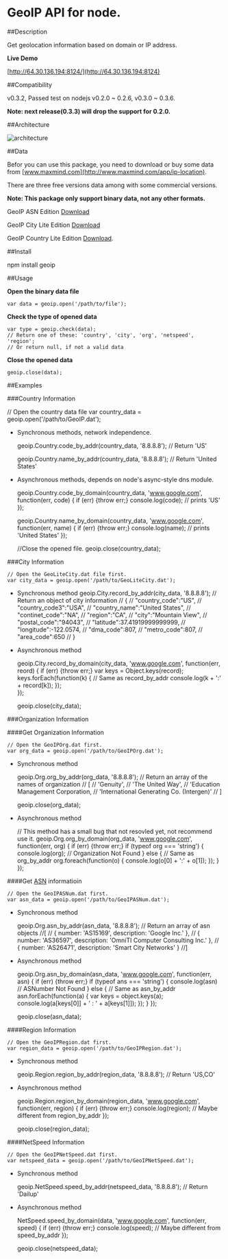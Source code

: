 GeoIP API for node.
===================


##Description

Get geolocation information based on domain or IP address.

__Live Demo__

[http://64.30.136.194:8124/](http://64.30.136.194:8124)


##Compatibility

v0.3.2, Passed test on nodejs v0.2.0 ~ 0.2.6, v0.3.0 ~ 0.3.6.

__Note: next release(0.3.3)  will drop the support for 0.2.0.__


##Architecture

![architecture](https://github.com/kuno/GeoIP/raw/master/misc/architecture.png)


##Data

Befor you can use this package, you need to download or buy some data from [www.maxmind.com](http://www.maxmind.com/app/ip-location).

There are three free versions data among with some commercial versions.

__Note: This package only support binary data, not any other formats.__

GeoIP ASN Edition [Download](http://geolite.maxmind.com/download/geoip/database/asnum/GeoIPASNum.dat.gz)  

GeoIP City Lite Edition [Download](http://geolite.maxmind.com/download/geoip/database/GeoLiteCity.dat.gz)  

GeoIP Country Lite Edition [Download](http://geolite.maxmind.com/download/geoip/database/GeoLiteCountry/GeoIP.dat.gz).



##Install

npm install geoip


##Usage

__Open the binary data file__

    var data = geoip.open('/path/to/file');

__Check the type of opened data__

    var type = geoip.check(data);
    // Return one of these: 'country', 'city', 'org', 'netspeed', 'region';
    // Or return null, if not a valid data

__Close the opened data__

    geoip.close(data);

##Examples

###Country Information

// Open the country data file
    var country_data = geoip.open('/path/to/GeoIP.dat');

- Synchronous methods, network independence.

    geoip.Country.code_by_addr(country_data, '8.8.8.8'); // Return 'US'

    geoip.Country.name_by_addr(country_data, '8.8.8.8'); // Return  'United States'

- Asynchronous methods, depends on node's async-style dns module.

    geoip.Country.code_by_domain(country_data, 'www.google.com', function(err, code) {
    if (err) {throw err;}
    console.log(code);  // prints 'US'
    });

    geoip.Country.name_by_domain(country_data, 'www.google.com', function(err, name) {
    if (err) {throw err;}
    console.log(name);  // prints 'United States'
    });

    //Close the opened file.
    geoip.close(country_data);



###City Information

    // Open the GeoLiteCity.dat file first.
    var city_data = geoip.open('/path/to/GeoLiteCity.dat');

- Synchronous method
    geoip.City.record_by_addr(city_data, '8.8.8.8');
    // Return an object of city information
    // {
    //  "country_code":"US",
    //  "country_code3":"USA",
    //  "country_name":"United States",
    //  "continet_code":"NA",
    //  "region":"CA",
    //  "city":"Mountain View",
    //  "postal_code":"94043",
    //  "latitude":37.41919999999999,
    //  "longitude":-122.0574,
    //  "dma_code":807,
    //  "metro_code":807,
    //  "area_code":650
    //  }    

- Asynchronous method

    geoip.City.record_by_domain(city_data, 'www.google.com', function(err, reord) {
    if (err) {throw err;}
    var keys = Object.keys(record);
    keys.forEach(function(k) {  // Same as record_by_addr
      console.log(k + ':' + record[k]);
      });   
    });

    geoip.close(city_data);


###Organization Information

####Get Organization Information

    // Open the GeoIPOrg.dat first.
    var org_data = geoip.open('/path/to/GeoIPOrg.dat');

- Synchronous method

   geoip.Org.org_by_addr(org_data, '8.8.8.8');
   // Return an array of the names of organization
   // [
   // 'Genuity',
   // 'The United Way',
   // 'Education Management Corporation,
   // 'International Generating Co. (Intergen)'
   // ]    

   geoip.close(org_data);

- Asynchronous method

    // This method has a small bug that not resovled yet, not recommend use it.
    geoip.Org.org_by_domain(org_data, 'www.google.com', function(err, org) {
    if (err) {throw err;}
    if (typeof org === 'string') {
    console.log(org);  // Organization Not Found
    } else {  // Same as org_by_addr
    org.foreach(function(o) {
      console.log(o[0] + ':' + o[1]);
      });
    }
    });


####Get [ASN](http://www.apnic.net/services/services-apnic-provides/helpdesk/faqs/asn-faqs) informatioin

    // Open the GeoIPASNum.dat first.
    var asn_data = geoip.open('/path/to/GeoIPASNum.dat');

- Synchronous method

    geoip.Org.asn_by_addr(asn_data, '8.8.8.8');
    // Return an array of asn objects
    //[ 
    //  { number: 'AS15169', description: 'Google Inc.' },
    //  { number: 'AS36597', description: 'OmniTI Computer Consulting Inc.' },
    //  { number: 'AS26471', description: 'Smart City Networks' } 
    //]

- Asynchronous method

    geoip.Org.asn_by_domain(asn_data, 'www.google.com', function(err, asn) {
    if (err) {throw err;}
    if (typeof ans === 'string') {
    console.log(asn)  // ASNumber Not Found
    } else {  // Same as asn_by_addr
    asn.forEach(function(a) {
      var keys = object.keys(a);
      console.log(a[keys[0]] + ' : ' + a[keys[1]]);
      });
    }
    });

    geoip.close(asn_data);


####Region Information

    // Open the GeoIPRegion.dat first.
    var region_data = geoip.open('/path/to/GeoIPRegion.dat');

- Synchronous method

    geoip.Region.region_by_addr(region_data, '8.8.8.8');  // Return 'US,CO'

- Asynchronous method

    geoip.Region.region_by_domain(region_data, 'www.google.com', function(err, region) {
    if (err) {throw err;}
    console.log(region);  // Maybe different from region_by_addr
    });

    geoip.close(region_data);


####NetSpeed Information

    // Open the GeoIPNetSpeed.dat first.
    var netspeed_data = geoip.open('/path/to/GeoIPNetSpeed.dat');

- Synchronous method

    geoip.NetSpeed.speed_by_addr(netspeed_data, '8.8.8.8');  // Return 'Dailup'

- Asynchronous method

    NetSpeed.speed_by_domain(data, 'www.google.com', function(err, speed) {
    if (err) {throw err;}
    console.log(speed);  // Maybe different from speed_by_addr
    });

    geoip.close(netspeed_data);
